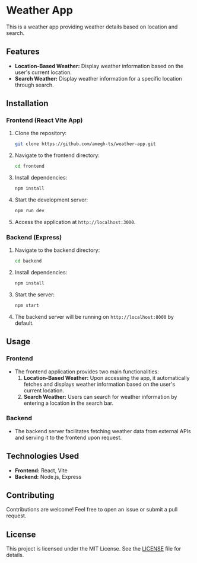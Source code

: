 # Weather App

This is a weather app providing weather details based on location and search.

## Features

- **Location-Based Weather:** Display weather information based on the user's current location.
- **Search Weather:** Display weather information for a specific location through search.

## Installation

### Frontend (React Vite App)

1. Clone the repository:

    ```bash
    git clone https://github.com/amegh-ts/weather-app.git
    ```

2. Navigate to the frontend directory:

    ```bash
    cd frontend
    ```

3. Install dependencies:

    ```bash
    npm install
    ```

4. Start the development server:

    ```bash
    npm run dev
    ```

5. Access the application at `http://localhost:3000`.

### Backend (Express)

1. Navigate to the backend directory:

    ```bash
    cd backend
    ```

2. Install dependencies:

    ```bash
    npm install
    ```

3. Start the server:

    ```bash
    npm start
    ```

4. The backend server will be running on `http://localhost:8000` by default.

## Usage

### Frontend

- The frontend application provides two main functionalities:
  1. **Location-Based Weather:** Upon accessing the app, it automatically fetches and displays weather information based on the user's current location.
  2. **Search Weather:** Users can search for weather information by entering a location in the search bar.

### Backend

- The backend server facilitates fetching weather data from external APIs and serving it to the frontend upon request.

## Technologies Used

- **Frontend:** React, Vite
- **Backend:** Node.js, Express

## Contributing

Contributions are welcome! Feel free to open an issue or submit a pull request.

## License

This project is licensed under the MIT License. See the [LICENSE](LICENSE) file for details.
